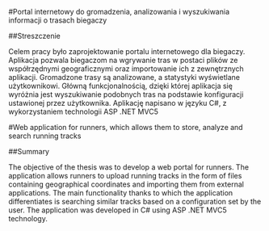 ﻿#Portal internetowy do gromadzenia, analizowania i wyszukiwania informacji o  trasach biegaczy

##Streszczenie

Celem pracy było zaprojektowanie portalu internetowego dla biegaczy. Aplikacja pozwala biegaczom na wgrywanie tras w postaci plików ze współrzędnymi geograficznymi oraz importowanie ich z zewnętrznych aplikacji. Gromadzone trasy są analizowane, a statystyki wyświetlane użytkownikowi. Główną funkcjonalnością, dzięki której aplikacja się wyróżnia jest wyszukiwanie podobnych tras na podstawie konfiguracji ustawionej przez użytkownika. Aplikację napisano w języku C#, z wykorzystaniem technologii ASP .NET MVC5


#Web application for runners, which allows them to store, analyze and search running tracks

##Summary

The objective of the thesis was to develop a web portal for runners. The application allows runners to upload running tracks in the form of files containing geographical coordinates and importing them from external applications. The main functionality thanks to which the application differentiates is searching similar tracks based on a configuration set by the user. The application was developed in C# using ASP .NET MVC5 technology.
